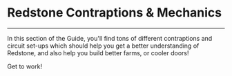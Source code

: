 # Redstone Contraptions & Mechanics
___

In this section of the Guide, you'll find tons of different contraptions and circuit set-ups which should help you get a better understanding of Redstone, and also help you build better farms, or cooler doors!

Get to work!